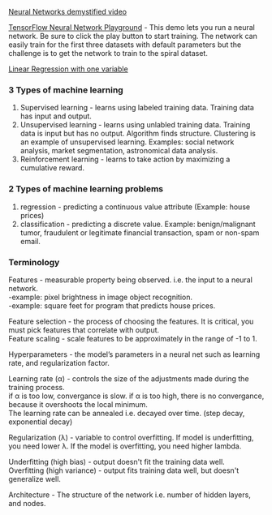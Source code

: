 [Neural Networks demystified video](https://www.youtube.com/watch?v=bxe2T-V8XRs)  

[TensorFlow Neural Network Playground](http://playground.tensorflow.org/#activation=tanh&batchSize=10&dataset=circle&regDataset=reg-plane&learningRate=0.03&regularizationRate=0&noise=0&networkShape=4,2&seed=0.28720&showTestData=false&discretize=false&percTrainData=50&x=true&y=true&xTimesY=false&xSquared=false&ySquared=false&cosX=false&sinX=false&cosY=false&sinY=false&collectStats=false&problem=classification&initZero=false)  - This demo lets you run a neural network. Be sure to click the play button to start training. The network can easily train for the first three datasets with default parameters but the challenge is to get the network to train to the spiral dataset.  

[Linear Regression with one variable](https://github.com/andrewt3000/MachineLearning/blob/master/LinearRegression.md)  


### 3 Types of machine learning
1. Supervised learning - learns using labeled training data.  Training data has input and output.  
2. Unsupervised learning - learns using unlabled training data.  Training data is input but has no output.  Algorithm finds structure. Clustering is an example of unsupervised learning. Examples: social network analysis, market segmentation, astronomical data analysis.  
3. Reinforcement learning - learns to take action by maximizing a cumulative reward.

### 2 Types of machine learning problems
1. regression - predicting a continuous value attribute (Example: house prices)
2. classification - predicting a discrete value. Example: benign/malignant tumor, fraudulent or legitimate financial transaction, spam or non-spam email.

### Terminology
Features - measurable property being observed. i.e. the input to a neural network.  
-example: pixel brightness in image object recognition.  
-example: square feet for program that predicts house prices.  

Feature selection - the process of choosing the features. It is critical, you must pick features that correlate with output.  
Feature scaling - scale features to be approximately in the range of -1 to 1.  

Hyperparameters - the model’s parameters in a neural net such as learning rate, and regularization factor.	

Learning rate (&alpha;) - controls the size of the adjustments made during the training process.  
if &alpha; is too low, convergance is slow.
if &alpha; is too high, there is no convergance, because it overshoots the local minimum.  
The learning rate can be annealed i.e. decayed over time. (step decay, exponential decay)  

Regularization (&lambda;) - variable to control overfitting. If model is underfitting, you need lower &lambda;. If the model is overfitting, you need higher lambda.

Underfitting (high bias) - output doesn't fit the training data well.  
Overfitting (high variance) - output fits training data well, but doesn't generalize well.  

Architecture - The structure of the network i.e. number of hidden layers, and nodes. 

